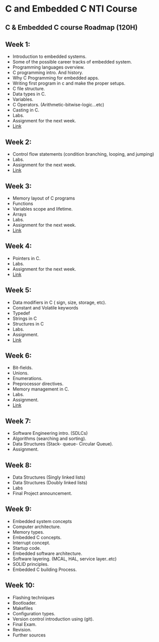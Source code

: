# C and Embedded C NTI Course 

## C & Embedded C course Roadmap (120H)

## Week 1:
-   Introduction to embedded systems.
-   Some of the possible career tracks of embedded system.
-   Programming languages overview.
-   C programming intro. And history.
-   Why C Programming for embedded apps.
-   Writing first program in c and make the proper setups.
-   C file structure.
-   Data types in C.
-   Variables.
-   C Operators. (Arithmetic-bitwise-logic...etc)
-   Casting in C.
-   Labs.
-   Assignment for the next week.
-   [Link](./Week_1)
## Week 2:
-   Control flow statements (condition branching, looping, and jumping)
-   Labs.
-   Assignment for the next week.
-   [Link](./Week_2)
## Week 3:
-   Memory layout of C programs
-   Functions
-   Variables scope and lifetime.
-   Arrays
-   Labs.
-   Assignment for the next week.
-   [Link](./Week_3)
## Week 4:
-   Pointers in C.
-   Labs.
-   Assignment for the next week.
-   [Link](./Week_4)
## Week 5:
-   Data modifiers in C ( sign, size, storage, etc).
-   Constant and Volatile keywords
-   Typedef
-   Strings in C
-   Structures in C
-   Labs.
-   Assignment.
-   [Link](./Week_5)
## Week 6:
-   Bit-fields.
-   Unions.
-   Enumerations.
-   Preprocessor directives.
-   Memory management in C.
-   Labs.
-   Assignment.
-   [Link](./Week_6)
## Week 7:
-   Software Engineering intro. (SDLCs)
-   Algorithms (searching and sorting).
-   Data Structures (Stack- queue- Circular Queue).
-   Assignment.
## Week 8:
-   Data Structures (Singly linked lists)
-   Data Structures (Doubly linked lists)
-   Labs
-   Final Project announcement.
## Week 9:
-   Embedded system concepts
-   Computer architecture.
-   Memory types.
-   Embedded C concepts.
-   Interrupt concept.
-   Startup code.
-   Embedded software architecture.
-   Software layering. (MCAL, HAL, service layer..etc)
-   SOLID principles.
-   Embedded C building Process.
## Week 10:
-   Flashing techniques
-   Bootloader.
-   Makefiles
-   Configuration types.
-   Version control introduction using (git).
-   Final Exam.
-   Revision.
-   Further sources


